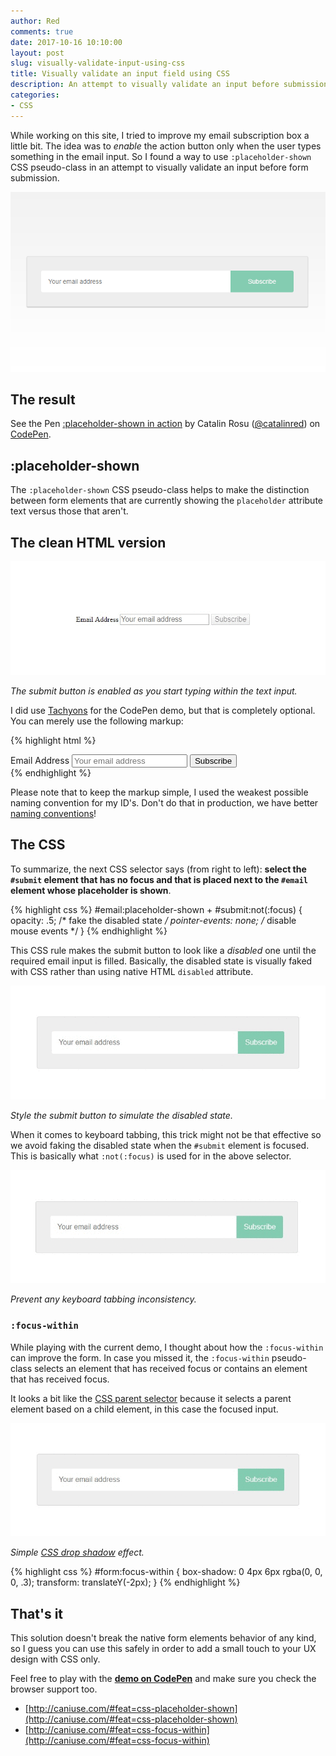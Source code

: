 ```yaml
---
author: Red
comments: true
date: 2017-10-16 10:10:00
layout: post
slug: visually-validate-input-using-css
title: Visually validate an input field using CSS
description: An attempt to visually validate an input before submission using nothing but few lines of CSS.
categories:
- CSS
---
```


While working on this site, I tried to improve my email subscription box a little bit. The idea was to *enable* the action button only when the user types something in the email input. So I found a way to use `:placeholder-shown` CSS pseudo-class in an attempt to visually validate an input before form submission.

![Simple form with an email input and a subscribe button](/dist/uploads/2017/10/placeholder-shown.png)

<!-- more -->

## The result

<p data-height="300" data-theme-id="dark" data-slug-hash="OxRzjP" data-default-tab="result" data-user="catalinred" data-embed-version="2" data-pen-title=":placeholder-shown in action" class="codepen" style="margin-bottom: 1rem">See the Pen <a href="https://codepen.io/catalinred/pen/OxRzjP/">:placeholder-shown in action</a> by Catalin Rosu (<a href="https://codepen.io/catalinred">@catalinred</a>) on <a href="https://codepen.io">CodePen</a>.</p>
<script async src="https://production-assets.codepen.io/assets/embed/ei.js"></script>

## :placeholder-shown

The `:placeholder-shown` CSS pseudo-class helps to make the distinction between form elements that are currently showing the `placeholder` attribute text versus those that aren't.

## The clean HTML version

![Clean HTML form](/dist/uploads/2017/10/clean-html.gif)

*The submit button is enabled as you start typing within the text input.*

I did use [Tachyons](http://tachyons.io/) for the CodePen demo, but that is completely optional. You can merely use the following markup:

{% highlight html %}
  <form id="form">
    <label for="email">Email Address</label>
    <input placeholder="Your email address" type="email" id="email" required>
    <button type="submit" id="submit">Subscribe</button>
  </form>
{% endhighlight %}

Please note that to keep the markup simple, I used the weakest possible naming convention for my ID's. Don't do that in production, we have better [naming conventions](/css-utility-classes-naming-conventions/)!

## The CSS

To summarize, the next CSS selector says (from right to left): **select the `#submit` element that has no focus and that is placed next to the `#email` element whose placeholder is shown**.

{% highlight css %}
  #email:placeholder-shown + #submit:not(:focus) {
    opacity: .5; /* fake the disabled state */
    pointer-events: none; /* disable mouse events */
  }
{% endhighlight %}

This CSS rule makes the submit button to look like a *disabled* one until the required email input is filled. Basically, the disabled state is visually faked with CSS rather than using native HTML `disabled` attribute.

![Disabled submit button](/dist/uploads/2017/10/disabled-submit.gif)

*Style the submit button to simulate the disabled state.*

When it comes to keyboard tabbing, this trick might not be that effective so we avoid faking the disabled state when the `#submit` element is focused. This is basically what `:not(:focus)` is used for in the above selector.

![Keyboard tabbing](/dist/uploads/2017/10/keyboard-tabs.gif)

*Prevent any keyboard tabbing inconsistency.*

### `:focus-within`
While playing with the current demo, I thought about how the `:focus-within` can improve the form. In case you missed it, the `:focus-within` pseudo-class selects an element that has received focus or contains an element that has received focus.

It looks a bit like the [CSS parent selector](https://drafts.csswg.org/selectors-4/#relational) because it selects a parent element based on a child element, in this case the focused input.

![Focus within the form](/dist/uploads/2017/10/focus-within.gif)

*Simple [CSS drop shadow](/how-to-create-slick-effects-with-css3-box-shadow/) effect.*

{% highlight css %}
  #form:focus-within {
    box-shadow: 0 4px 6px rgba(0, 0, 0, .3);
    transform: translateY(-2px);
  }
{% endhighlight %}

## That's it

This solution doesn't break the native form elements behavior of any kind, so I guess you can use this safely in order to add a small touch to your UX design with CSS only.

Feel free to play with the **[demo on CodePen](https://codepen.io/catalinred/pen/OxRzjP)** and make sure you check the browser support too.

- [http://caniuse.com/#feat=css-placeholder-shown](http://caniuse.com/#feat=css-placeholder-shown)
- [http://caniuse.com/#feat=css-focus-within](http://caniuse.com/#feat=css-focus-within)